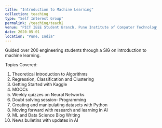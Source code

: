 ```yaml
---
title: "Introduction to Machine Learning"
collection: teaching
type: "Self Interest Group"
permalink: /teaching/teach2
venue: "PICT IEEE Student Branch, Pune Institute of Computer Technology"
date: 2020-05-01
location: "Pune, India"
---
```


Guided over 200 engineering students through a SIG on introduction to machine learning. 

Topics Covered:
1. Theoretical Introduction to Algorithms
2. Regression, Classification and Clustering
3. Getting Started with Kaggle
4. MOOCs
5. Weekly quizzes on Neural Networks
6. Doubt solving session- Programming 
7. Creating and manipulating datasets with Python
8. Moving forward with research and learning in AI
9. ML and Data Science Blog Writing
10. News bulletins with updates in AI
